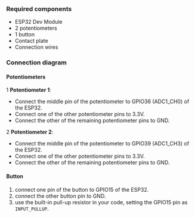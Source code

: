 ### Required components
- ESP32 Dev Module
- 2 potentiometers
- 1 button
- Contact plate
- Connection wires


### Connection diagram


#### Potentiometers
1 **Potentiometer 1**:
- Connect the middle pin of the potentiometer to GPIO36 (ADC1_CH0) of the ESP32.
- Connect one of the other potentiometer pins to 3.3V.
- Connect the other of the remaining potentiometer pins to GND.


2 **Potentiometer 2**:
- Connect the middle pin of the potentiometer to GPIO39 (ADC1_CH3) of the ESP32.
- Connect one of the other potentiometer pins to 3.3V.
- Connect the other of the remaining potentiometer pins to GND.


#### Button
1. connect one pin of the button to GPIO15 of the ESP32.
2. connect the other button pin to GND.
3. use the built-in pull-up resistor in your code, setting the GPIO15 pin as `INPUT_PULLUP`.
